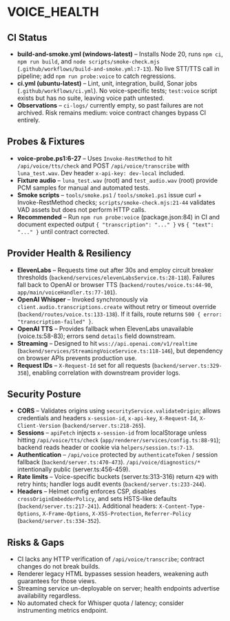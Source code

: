 # VOICE_HEALTH

## CI Status
- **build-and-smoke.yml (windows-latest)** – Installs Node 20, runs `npm ci`, `npm run build`, and `node scripts/smoke-check.mjs` (`.github/workflows/build-and-smoke.yml:7-13`). No live STT/TTS call in pipeline; add `npm run probe:voice` to catch regressions.
- **ci.yml (ubuntu-latest)** – Lint, unit, integration, build, Sonar jobs (`.github/workflows/ci.yml`). No voice-specific tests; `test:voice` script exists but has no suite, leaving voice path untested.
- **Observations** – `ci-logs/` currently empty, so past failures are not archived. Risk remains medium: voice contract changes bypass CI entirely.

## Probes & Fixtures
- **voice-probe.ps1:6-27** – Uses `Invoke-RestMethod` to hit `/api/voice/tts/check` and POST `/api/voice/transcribe` with `luna_test.wav`. Dev header `x-api-key: dev-local` included.
- **Fixture audio** – `luna_test.wav` (root) and `test_audio.wav` (root) provide PCM samples for manual and automated tests.
- **Smoke scripts** – `tools/smoke.ps1` / `tools/smoke1.ps1` issue curl + Invoke-RestMethod checks; `scripts/smoke-check.mjs:21-44` validates VAD assets but does not perform HTTP calls.
- **Recommended** – Run `npm run probe:voice` (package.json:84) in CI and document expected output `{ "transcription": "..." }` vs `{ "text": "..." }` until contract corrected.

## Provider Health & Resiliency
- **ElevenLabs** – Requests time out after 30s and employ circuit breaker thresholds (`backend/services/elevenLabsService.ts:28-118`). Failures fall back to OpenAI or browser TTS (`backend/routes/voice.ts:44-90`, `app/main/voiceHandler.ts:77-101`).
- **OpenAI Whisper** – Invoked synchronously via `client.audio.transcriptions.create` without retry or timeout override (`backend/routes/voice.ts:133-138`). If it fails, route returns `500 { error: "transcription-failed" }`.
- **OpenAI TTS** – Provides fallback when ElevenLabs unavailable (voice.ts:58-83); errors send `details` field downstream.
- **Streaming** – Designed to hit `wss://api.openai.com/v1/realtime` (`backend/services/StreamingVoiceService.ts:118-146`), but dependency on browser APIs prevents production use.
- **Request IDs** – `X-Request-Id` set for all requests (`backend/server.ts:329-358`), enabling correlation with downstream provider logs.

## Security Posture
- **CORS** – Validates origins using `securityService.validateOrigin`; allows credentials and headers `x-session-id`, `x-api-key`, `X-Request-Id`, `X-Client-Version` (`backend/server.ts:218-265`).
- **Sessions** – `apiFetch` injects `x-session-id` from localStorage unless hitting `/api/voice/tts/check` (`app/renderer/services/config.ts:88-91`); backend reads header or cookie via `helpers/session.ts:7-13`.
- **Authentication** – `/api/voice` protected by `authenticateToken` / session fallback (`backend/server.ts:470-473`). `/api/voice/diagnostics/*` intentionally public (server.ts:456-459).
- **Rate limits** – Voice-specific buckets (server.ts:313-316) return `429` with retry hints; handler logs audit events (`backend/server.ts:233-244`).
- **Headers** – Helmet config enforces CSP, disables `crossOriginEmbedderPolicy`, and sets HSTS-like defaults (`backend/server.ts:217-241`). Additional headers: `X-Content-Type-Options`, `X-Frame-Options`, `X-XSS-Protection`, `Referrer-Policy` (`backend/server.ts:334-352`).

## Risks & Gaps
- CI lacks any HTTP verification of `/api/voice/transcribe`; contract changes do not break builds.
- Renderer legacy HTML bypasses session headers, weakening auth guarantees for those views.
- Streaming service un-deployable on server; health endpoints advertise availability regardless.
- No automated check for Whisper quota / latency; consider instrumenting metrics endpoint.
